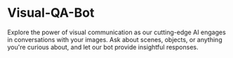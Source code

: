 # Visual-QA-Bot
Explore the power of visual communication as our cutting-edge AI engages in conversations with your images. Ask about scenes, objects, or anything you're curious about, and let our bot provide insightful responses.
